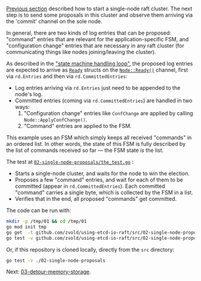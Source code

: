 [Previous section](01-single-node-cluster) described how to start a single-node raft cluster. The next step is to send some proposals in this cluster and observe them arriving via the 'commit' channel on the sole node.

In general, there are two kinds of log entries that can be proposed: "command" entries that are relevant for the application-specific FSM, and "configuration change" entries that are necessary in any raft cluster (for communicating things like nodes joining/leaving the cluster).

As described in the ["state machine handling loop"](https://github.com/etcd-io/raft/blob/ffe5efcf/README.md?plain=1#L136-L162), the proposed log entries are expected to arrive as [`Ready`](https://github.com/etcd-io/raft/blob/ffe5efcf/node.go#L52) structs on the [`Node::Ready()`](https://github.com/etcd-io/raft/blob/ffe5efcf/node.go#L151) channel, first via `rd.Entries` and then via `rd.CommittedEntries`:
- Log entries arriving via `rd.Entries` just need to be appended to the node's log.
- Committed entries (coming via `rd.CommittedEntries`) are handled in two ways:
	1. "Configuration change" entries like `ConfChange` are applied by calling `Node::ApplyConfChange()`.
	1. "Command" entries are applied to the FSM.

This example uses an FSM which simply keeps all received "commands" in an ordered list. In other words, the state of this FSM is fully described by the list of commands received so far — the FSM state *is* the list.

The test at [`02-single-node-proposals/the_test.go`](https://github.com/zvold/using-etcd-io-raft/blob/main/src/02-single-node-proposals/the_test.go) :
- Starts a single-node cluster, and waits for the node to win the election.
- Proposes a few "command" entries, and wait for each of them to be committed (appear in `rd.CommittedEntries`).
  Each committed "command" carries a single byte, which is collected by the FSM in a list.
- Verifies that in the end, all proposed "commands" get committed.

 The code can be run with:
 ```bash
 mkdir -p /tmp/01 && cd /tmp/01
 go mod init tmp
 go get  -t github.com/zvold/using-etcd-io-raft/src/02-single-node-proposals@latest
 go test -v github.com/zvold/using-etcd-io-raft/src/02-single-node-proposals
 ```

 Or, if this repository is cloned locally, directly from the `src` directory:
 ```bash
 go test -v ./02-single-node-proposals
 ```

Next: [03-detour-memory-storage](03-detour-memory-storage).
